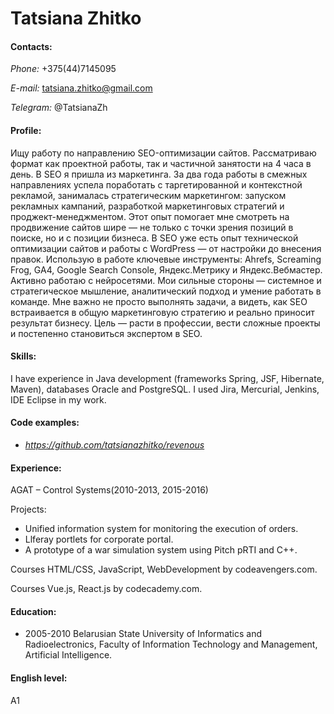 # Tatsiana Zhitko

#### Contacts:
  *Phone:* +375(44)7145095 

  *E-mail:* tatsiana.zhitko@gmail.com
  
  *Telegram:* @TatsianaZh
  
#### Profile: 
  Ищу работу по направлению SEO-оптимизации сайтов. Рассматриваю формат как проектной работы, так и частичной занятости на 4 часа в день. 
  В SEO я пришла из маркетинга. За два года работы в смежных направлениях успела поработать с таргетированной и контекстной рекламой, занималась стратегическим маркетингом: запуском рекламных кампаний, разработкой маркетинговых стратегий и проджект-менеджментом. Этот опыт помогает мне смотреть на продвижение сайтов шире — не только с точки зрения позиций в поиске, но и с позиции бизнеса.
  В SEO уже есть опыт технической оптимизации сайтов и работы с WordPress — от настройки до внесения правок. Использую в работе ключевые инструменты: Ahrefs, Screaming Frog, GA4, Google Search Console, Яндекс.Метрику и Яндекс.Вебмастер. Активно работаю с нейросетями.
  Мои сильные стороны — системное и стратегическое мышление, аналитический подход и умение работать в команде. Мне важно не просто выполнять задачи, а видеть, как SEO встраивается в общую маркетинговую стратегию и реально приносит результат бизнесу.
  Цель — расти в профессии, вести сложные проекты и постепенно становиться экспертом в SEO.
#### Skills: 
  I have experience in Java development (frameworks Spring, JSF, Hibernate, Maven), databases Oracle and PostgreSQL. I used Jira, Mercurial, Jenkins, IDE Eclipse in my work.
#### Сode examples: 
  * *https://github.com/tatsianazhitko/revenous*
#### Experience:
AGAT – Control Systems(2010-2013, 2015-2016) 

Projects: 
* Unified information system for monitoring the execution of orders. 
* Llferay portlets for corporate portal.
* A prototype of a war simulation system using Pitch pRTI and C++.
      
Courses HTML/CSS, JavaScript, WebDevelopment by codeavengers.com.
  
Courses Vue.js, React.js by codecademy.com.
#### Education: 
* 2005-2010 Belarusian State University of Informatics and Radioelectronics, Faculty of Information Technology and Management, Artificial Intelligence.
#### English level: 
  A1
